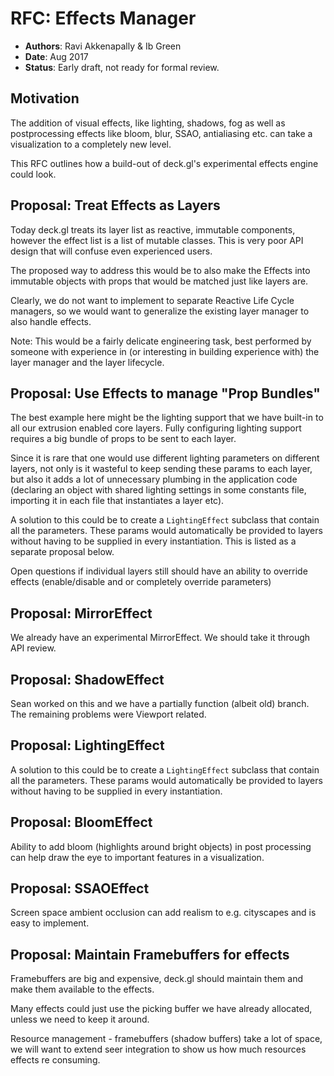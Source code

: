 # RFC: Effects Manager

* **Authors**: Ravi Akkenapally & Ib Green
* **Date**: Aug 2017
* **Status**: Early draft, not ready for formal review.


## Motivation

The addition of visual effects, like lighting, shadows, fog as well as postprocessing effects like bloom, blur, SSAO, antialiasing etc. can take a visualization to a completely new level.

This RFC outlines how a build-out of deck.gl's experimental effects engine could look.


## Proposal: Treat Effects as Layers

Today deck.gl treats its layer list as reactive, immutable components, however the effect list is a list of mutable classes. This is very poor API design that will confuse even experienced users.

The proposed way to address this would be to also make the Effects into immutable objects with props that would be matched just like layers are.

Clearly, we do not want to implement to separate Reactive Life Cycle managers, so we would want to generalize the existing layer manager to also handle effects.

Note: This would be a fairly delicate engineering task, best performed by someone with experience in (or interesting in building experience with) the layer manager and the layer lifecycle.


## Proposal: Use Effects to manage "Prop Bundles"

The best example here might be the lighting support that we have built-in to all our extrusion enabled core layers. Fully configuring lighting support requires a big bundle of props to be sent to each layer.

Since it is rare that one would use different lighting parameters on different layers, not only is it wasteful to keep sending these params to each layer, but also it adds a lot of unnecessary plumbing in the application code (declaring an object with shared lighting settings in some constants file, importing it in each file that instantiates a layer etc).

A solution to this could be to create a `LightingEffect` subclass that contain all the parameters. These params would automatically be provided to layers without having to be supplied in every instantiation. This is listed as a separate proposal below.

Open questions if individual layers still should have an ability to override effects (enable/disable and or completely override parameters)


## Proposal: MirrorEffect

We already have an experimental MirrorEffect. We should take it through API review.


## Proposal: ShadowEffect

Sean worked on this and we have a partially function (albeit old) branch. The remaining problems were Viewport related.


## Proposal: LightingEffect

A solution to this could be to create a `LightingEffect` subclass that contain all the parameters. These params would automatically be provided to layers without having to be supplied in every instantiation.


## Proposal: BloomEffect

Ability to add bloom (highlights around bright objects) in post processing can help draw the eye to important features in a visualization.


## Proposal: SSAOEffect

Screen space ambient occlusion can add realism to e.g. cityscapes and is easy to implement.


## Proposal: Maintain Framebuffers for effects

Framebuffers are big and expensive, deck.gl should maintain them and make them available to the effects.

Many effects could just use the picking buffer we have already allocated, unless we need to keep it around.

Resource management - framebuffers (shadow buffers) take a lot of space, we will want to extend seer integration to show us how much resources effects re consuming.
